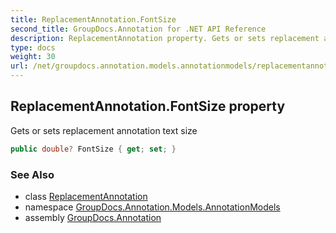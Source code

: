 ```yaml
---
title: ReplacementAnnotation.FontSize
second_title: GroupDocs.Annotation for .NET API Reference
description: ReplacementAnnotation property. Gets or sets replacement annotation text size
type: docs
weight: 30
url: /net/groupdocs.annotation.models.annotationmodels/replacementannotation/fontsize/
---
```

## ReplacementAnnotation.FontSize property

Gets or sets replacement annotation text size

```csharp
public double? FontSize { get; set; }
```

### See Also

* class [ReplacementAnnotation](../)
* namespace [GroupDocs.Annotation.Models.AnnotationModels](../../replacementannotation/)
* assembly [GroupDocs.Annotation](../../../)


